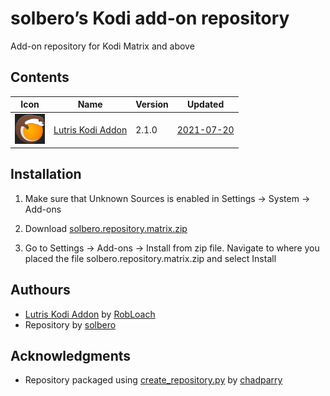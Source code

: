 # solbero’s Kodi add-on repository

Add-on repository for Kodi Matrix and above

## Contents

|Icon|Name|Version|Updated|
|---|---|---|---|
|<img src="https://raw.githubusercontent.com/RobLoach/lutris-kodi-addon/master/resources/icon.png" width="48">|[Lutris Kodi Addon](https://github.com/RobLoach/lutris-kodi-addon)|2.1.0|[2021-07-20](https://github.com/solbero/repository.solbero.matrix/raw/master/plugin.lutris/changelog-2.1.0.txt)

## Installation

1. Make sure that Unknown Sources is enabled in Settings → System → Add-ons

2. Download [solbero.repository.matrix.zip](https://github.com/solbero/repository.solbero.matrix/raw/master/repository.solbero.matrix/repository.solbero.matrix.zip)

3. Go to Settings → Add-ons → Install from zip file. Navigate to where you placed the file solbero.repository.matrix.zip and select Install

## Authours
* [Lutris Kodi Addon](https://github.com/RobLoach/lutris-kodi-addon) by [RobLoach](https://github.com/RobLoach)
* Repository by [solbero](https://github.com/solbero)

## Acknowledgments
* Repository packaged using [create_repository.py](https://github.com/chadparry/kodi-repository.chad.parry.org/blob/master/tools/create_repository.py) by [chadparry](https://github.com/chadparry)
